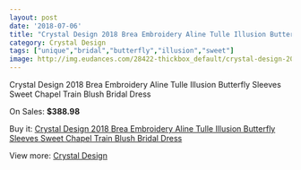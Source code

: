 ```yaml
---
layout: post
date: '2018-07-06'
title: "Crystal Design 2018 Brea Embroidery Aline Tulle Illusion Butterfly Sleeves Sweet Chapel Train Blush Bridal Dress"
category: Crystal Design 
tags: ["unique","bridal","butterfly","illusion","sweet"]
image: http://img.eudances.com/28422-thickbox_default/crystal-design-2018-brea-embroidery-aline-tulle-illusion-butterfly-sleeves-sweet-chapel-train-blush-bridal-dress.jpg
---
```

Crystal Design 2018 Brea Embroidery Aline Tulle Illusion Butterfly Sleeves Sweet Chapel Train Blush Bridal Dress

On Sales: **$388.98**
<a href="https://www.eudances.com/en/crystal-design/9345-crystal-design-2018-brea-embroidery-aline-tulle-illusion-butterfly-sleeves-sweet-chapel-train-blush-bridal-dress.html"><amp-img layout="responsive" width="600" height="600" src="//img.eudances.com/28422-thickbox_default/crystal-design-2018-brea-embroidery-aline-tulle-illusion-butterfly-sleeves-sweet-chapel-train-blush-bridal-dress.jpg" alt="Crystal Design 2018 Brea Embroidery Aline Tulle Illusion Butterfly Sleeves Sweet Chapel Train Blush Bridal Dress 0" /></a>
<a href="https://www.eudances.com/en/crystal-design/9345-crystal-design-2018-brea-embroidery-aline-tulle-illusion-butterfly-sleeves-sweet-chapel-train-blush-bridal-dress.html"><amp-img layout="responsive" width="600" height="600" src="//img.eudances.com/28425-thickbox_default/crystal-design-2018-brea-embroidery-aline-tulle-illusion-butterfly-sleeves-sweet-chapel-train-blush-bridal-dress.jpg" alt="Crystal Design 2018 Brea Embroidery Aline Tulle Illusion Butterfly Sleeves Sweet Chapel Train Blush Bridal Dress 1" /></a>
<a href="https://www.eudances.com/en/crystal-design/9345-crystal-design-2018-brea-embroidery-aline-tulle-illusion-butterfly-sleeves-sweet-chapel-train-blush-bridal-dress.html"><amp-img layout="responsive" width="600" height="600" src="//img.eudances.com/28424-thickbox_default/crystal-design-2018-brea-embroidery-aline-tulle-illusion-butterfly-sleeves-sweet-chapel-train-blush-bridal-dress.jpg" alt="Crystal Design 2018 Brea Embroidery Aline Tulle Illusion Butterfly Sleeves Sweet Chapel Train Blush Bridal Dress 2" /></a>
<a href="https://www.eudances.com/en/crystal-design/9345-crystal-design-2018-brea-embroidery-aline-tulle-illusion-butterfly-sleeves-sweet-chapel-train-blush-bridal-dress.html"><amp-img layout="responsive" width="600" height="600" src="//img.eudances.com/28423-thickbox_default/crystal-design-2018-brea-embroidery-aline-tulle-illusion-butterfly-sleeves-sweet-chapel-train-blush-bridal-dress.jpg" alt="Crystal Design 2018 Brea Embroidery Aline Tulle Illusion Butterfly Sleeves Sweet Chapel Train Blush Bridal Dress 3" /></a>

Buy it: [Crystal Design 2018 Brea Embroidery Aline Tulle Illusion Butterfly Sleeves Sweet Chapel Train Blush Bridal Dress](https://www.eudances.com/en/crystal-design/9345-crystal-design-2018-brea-embroidery-aline-tulle-illusion-butterfly-sleeves-sweet-chapel-train-blush-bridal-dress.html "Crystal Design 2018 Brea Embroidery Aline Tulle Illusion Butterfly Sleeves Sweet Chapel Train Blush Bridal Dress")

View more: [Crystal Design ](https://www.eudances.com/en/134-crystal-design "Crystal Design ")